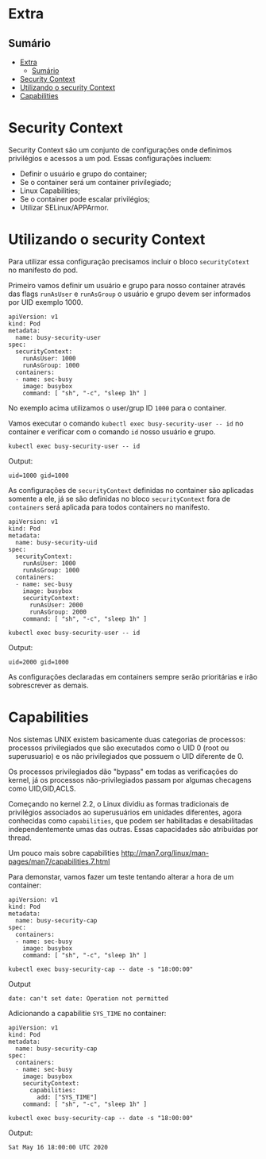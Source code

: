 # Extra

## Sumário

<!-- TOC -->

- [Extra](#extra)
  - [Sumário](#sum%c3%a1rio)
- [Security Context](#security-context)
- [Utilizando o security Context](#utilizando-o-security-context)
- [Capabilities](#capabilities)

<!-- TOC -->

# Security Context

Security Context são um conjunto de configurações onde definimos privilégios e acessos a um pod. Essas configurações incluem:

* Definir o usuário e grupo do container;
* Se o container será um container privilegiado;
* Linux Capabilities;
* Se o container pode escalar privilégios;
* Utilizar SELinux/APPArmor.

# Utilizando o security Context

Para utilizar essa configuração precisamos incluir o bloco ```securityCotext``` no manifesto do pod.

Primeiro vamos definir um usuário e grupo para nosso container através das flags ```runAsUser``` e ```runAsGroup``` o usuário e grupo devem ser informados por UID exemplo 1000.


```
apiVersion: v1
kind: Pod
metadata:
  name: busy-security-user
spec:
  securityContext:
    runAsUser: 1000
    runAsGroup: 1000
  containers:
  - name: sec-busy
    image: busybox
    command: [ "sh", "-c", "sleep 1h" ]
```

No exemplo acima utilizamos o user/grup ID ``1000`` para o container.

Vamos executar o comando ``` kubectl exec busy-security-user -- id ``` no container e verificar com o comando ```id``` nosso usuário e grupo.

```
kubectl exec busy-security-user -- id
```

Output:
```
uid=1000 gid=1000
```

As configurações de ``securityContext`` definidas no container são aplicadas somente a ele, já se são definidas no bloco ``securityContext`` fora de ```containers``` será aplicada para todos containers no manifesto.

```
apiVersion: v1
kind: Pod
metadata:
  name: busy-security-uid
spec:
  securityContext:
    runAsUser: 1000
    runAsGroup: 1000
  containers:
  - name: sec-busy
    image: busybox
    securityContext:
      runAsUser: 2000
      runAsGroup: 2000
    command: [ "sh", "-c", "sleep 1h" ]
```

```
kubectl exec busy-security-user -- id
```

Output:
```
uid=2000 gid=1000
```

As configurações declaradas em containers sempre serão prioritárias e irão sobrescrever as demais.

# Capabilities

Nos sistemas UNIX existem basicamente duas categorias de processos: processos privilegiados que são executados como o UID 0 (root ou superusuario) e os não privilegiados que possuem o UID diferente de 0.

Os processos privilegiados dão "bypass" em todas as verificações do kernel, já os processos não-privilegiados passam por algumas checagens como UID,GID,ACLS.

Começando no kernel 2.2, o Linux dividiu as formas tradicionais de privilégios associados ao superusuários em unidades diferentes, agora conhecidas como ```capabilities```, que podem ser habilitadas e desabilitadas independentemente umas das outras. Essas capacidades são atribuídas por thread.

Um pouco mais sobre capabilities
http://man7.org/linux/man-pages/man7/capabilities.7.html

Para demonstar, vamos fazer um teste tentando alterar a hora de um container:

```
apiVersion: v1
kind: Pod
metadata:
  name: busy-security-cap
spec:
  containers:
  - name: sec-busy
    image: busybox
    command: [ "sh", "-c", "sleep 1h" ]

```

```
kubectl exec busy-security-cap -- date -s "18:00:00"
```

Output
```
date: can't set date: Operation not permitted
```

Adicionando a capabilitie ``SYS_TIME`` no container:

```
apiVersion: v1
kind: Pod
metadata:
  name: busy-security-cap
spec:
  containers:
  - name: sec-busy
    image: busybox
    securityContext:
      capabilities:
        add: ["SYS_TIME"]
    command: [ "sh", "-c", "sleep 1h" ]
```

```
kubectl exec busy-security-cap -- date -s "18:00:00"
```

Output:
```
Sat May 16 18:00:00 UTC 2020
```